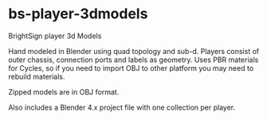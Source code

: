 # bs-player-3dmodels

BrightSign player 3d Models

Hand modeled in Blender using quad topology and sub-d. Players consist of outer chassis, connection ports and labels as geometry. Uses PBR materials for Cycles, so if you need to import OBJ to other platform you may need to rebuild materials.

Zipped models are in OBJ format.

Also includes a Blender 4.x project file with one collection per player.
